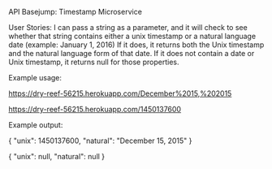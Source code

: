 API Basejump: Timestamp Microservice

User Stories:
I can pass a string as a parameter, and it will check to see whether that string contains either a unix timestamp or a natural language date (example: January 1, 2016)
If it does, it returns both the Unix timestamp and the natural language form of that date.
If it does not contain a date or Unix timestamp, it returns null for those properties.


Example usage:

https://dry-reef-56215.herokuapp.com/December%2015,%202015

https://dry-reef-56215.herokuapp.com/1450137600

Example output:


{ "unix": 1450137600, "natural": "December 15, 2015" }

{ "unix": null, "natural": null }
